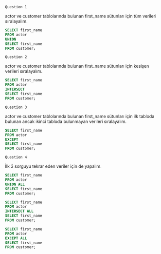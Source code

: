 ````Question 1````

actor ve customer tablolarında bulunan first_name sütunları için tüm verileri sıralayalım.
````sql
SELECT first_name 
FROM actor
UNION 
SELECT first_name
FROM customer;

````
````Question 2````

actor ve customer tablolarında bulunan first_name sütunları için kesişen verileri sıralayalım.
````sql
SELECT first_name 
FROM actor
INTERSECT
SELECT first_name
FROM customer;
````
````Question 3````

actor ve customer tablolarında bulunan first_name sütunları için ilk tabloda bulunan ancak ikinci tabloda bulunmayan verileri sıralayalım.
````sql
SELECT first_name 
FROM actor 
EXCEPT 
SELECT first_name 
FROM customer;
````
````Question 4````

İlk 3 sorguyu tekrar eden veriler için de yapalım.
````sql
SELECT first_name 
FROM actor
UNION ALL
SELECT first_name
FROM customer;
````
````sql
SELECT first_name 
FROM actor
INTERSECT ALL
SELECT first_name
FROM customer;
````
````sql
SELECT first_name 
FROM actor 
EXCEPT ALL
SELECT first_name 
FROM customer;
````
